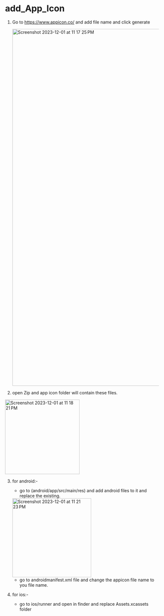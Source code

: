 # add_App_Icon

1. Go to https://www.appicon.co/ and add file name and click generate
   
   <img width="1167" alt="Screenshot 2023-12-01 at 11 17 25 PM" src="https://github.com/adityagaur0/add_App_Icon/assets/112656570/98dc4a71-c0fe-4bcb-b1de-7194ccd05444">
   
2. open Zip and app icon folder will contain these files.
   
  <img width="244" alt="Screenshot 2023-12-01 at 11 18 21 PM" src="https://github.com/adityagaur0/add_App_Icon/assets/112656570/2efa6d69-841a-432b-8513-a6125c467f64">

3. for android:-
   - go to (android/app/src/main/res) and add android files to it and replace the existing.
     
    <img width="258" alt="Screenshot 2023-12-01 at 11 21 23 PM" src="https://github.com/adityagaur0/add_App_Icon/assets/112656570/c6563d39-7a9b-49a6-a3b8-86c1cd8d753b">

   -  go to androidmanifest.xml file and change the appicon file name to you file name.

4. for ios:-
   - go to ios/runner and open in finder and replace Assets.xcassets folder
